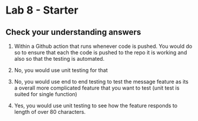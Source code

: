 # Lab 8 - Starter
## Check your understanding answers

1) Within a Github action that runs whenever code is pushed. You would do so to ensure that each the code is pushed to the repo it is working and also so that the testing is automated.

2) No, you would use unit testing for that
3) No, you would use end to end testing to test the message feature as its a overall more complicated feature that you want to test (unit test is suited for single function)
4) Yes, you would use unit testing to see how the feature responds to length of over 80 characters.
